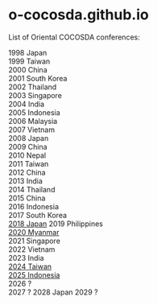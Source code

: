 # o-cocosda.github.io  

List of Oriental COCOSDA conferences:  

1998 Japan   
1999 Taiwan  
2000 China   
2001 South Korea   
2002 Thailand   
2003 Singapore   
2004 India   
2005 Indonesia   
2006 Malaysia   
2007 Vietnam  
2008 Japan   
2009 China   
2010 Nepal   
2011 Taiwan   
2012 China   
2013 India   
2014 Thailand   
2015 China   
2016 Indonesia   
2017 South Korea  
[2018 Japan](http://oriental-cocosda.org/orientalcocosda2018/)
2019 Philippines   
[2020 Myanmar](https://ococosda2020.ucsy.edu.mm/)    
2021 Singapore   
2022 Vietnam   
2023 India   
[2024 Taiwan](http://oriental-cocosda.org/2024/)   
[2025 Indonesia](http://oriental-cocosda.org/2025/)  
2026 ?   
2027 ?
2028 Japan 
2029 ?
